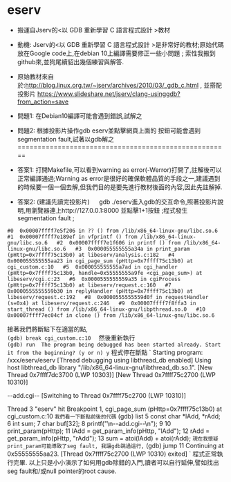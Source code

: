# eserv
* 搬運自Jserv的<以 GDB 重新學習 C 語言程式設計 >教材
* 動機: Jserv的<以 GDB 重新學習 C 語言程式設計 >是非常好的教材;原始代碼放在Google code上,在debian 10上編譯需要修正一些小問題 ; 索性我搬到github來,並狗尾續貂出幾個練習與解答. 

* 原始教材來自於:http://blog.linux.org.tw/~jserv/archives/2010/03/_gdb_c.html ,
並搭配投影片 https://www.slideshare.net/jserv/clang-usinggdb?from_action=save

* 問題1: 在Debian10編譯可能會遇到錯誤,試解之
* 問題2: 根據投影片操作gdb eserv並點擊網頁上面的 <Add>按鈕可能會遇到segmentation fault,試著以gdb解之
  　　
  　　
  　　
  　　
  　　
  　　
　　  
=====================================================　　　
* 答案1: 打開Makefile,可以看到warning as error(-Werror)打開了,註解後可以正常編譯通過;Warning as error是很好的確保軟體品質的手段之一,建議遇到的時候要一個一個去解,但我們目的是要先進行教材後面的內容,因此先註解掉.
* 答案2: (建議先讀完投影片)  　
gdb ./eserv進入gdb的交互命令,照著投影片說明,用瀏覽器連上http://127.0.0.1:8000 並點擊1+1<ADD>按鈕 ;程式發生segmentation fault ;      

`
#0  0x00007ffff7e5f206 in ?? () from /lib/x86_64-linux-gnu/libc.so.6  
#1  0x00007ffff7e189ef in vfprintf () from /lib/x86_64-linux-gnu/libc.so.6  
#2  0x00007ffff7e1f606 in printf () from /lib/x86_64-linux-gnu/libc.so.6  
#3  0x000055555555a34a in print_param (pHttp=0x7ffff75c13b0) at libeserv/analysis.c:182  
#4  0x000055555555aa23 in cgi_page_sum (pHttp=0x7ffff75c13b0) at cgi_custom.c:10  
#5  0x000055555555a7ad in cgi_handler (pHttp=0x7ffff75c13b0, handle=0x55555555a9fe <cgi_page_sum>) at libeserv/cgi.c:23  
#6  0x0000555555559a35 in cgiProcess (pHttp=0x7ffff75c13b0) at libeserv/request.c:160  
#7  0x0000555555559b30 in replyHandler (pHttp=0x7ffff75c13b0) at libeserv/request.c:192  
#8  0x0000555555559d0f in requestHandler (s=0x4) at libeserv/request.c:246  
#9  0x00007ffff7f8ffa3 in start_thread () from /lib/x86_64-linux-gnu/libpthread.so.0  
#10 0x00007ffff7ec04cf in clone () from /lib/x86_64-linux-gnu/libc.so.6  
`

接著我們將斷點下在適當的點,  
`
(gdb) break cgi_custom.c:10  
`
然後重新執行  
`
(gdb) run 
The program being debugged has been started already.
Start it from the beginning? (y or n) y
`
程式停在斷點
`
Starting program: /xxx/eserv/eserv 
[Thread debugging using libthread_db enabled]
Using host libthread_db library "/lib/x86_64-linux-gnu/libthread_db.so.1".
[New Thread 0x7ffff7dc3700 (LWP 10303)]
[New Thread 0x7ffff75c2700 (LWP 10310)]

--add.cgi--
[Switching to Thread 0x7ffff75c2700 (LWP 10310)]

Thread 3 "eserv" hit Breakpoint 1, cgi_page_sum (pHttp=0x7ffff75c13b0) at cgi_custom.c:10
`
我們看一下斷點前後的代碼
`
(gdb) list
5               const char *lAdd, *rAdd;
6               int sum;
7               char buf[32];
8               printf("\n--add.cgi--\n");
9
10              print_param(pHttp);
11              lAdd = get_param_info(pHttp, "lAdd");
12              rAdd = get_param_info(pHttp, "rAdd");
13              sum = atoi(lAdd) + atoi(rAdd);
`
現在我懷疑print_param可能導致了seg fault, 我讓gdb跳過這行,
`
(gdb) jump 11
Continuing at 0x55555555aa23.
[Thread 0x7ffff75c2700 (LWP 10310) exited]
`
程式正常執行完畢. 以上只是小小演示了如何用gdb除錯的入門,讀者可以自行延伸,譬如找出seg fault和/或null pointer的root cause. 

